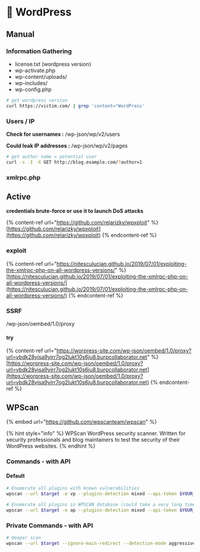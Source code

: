 # 🔷 WordPress

## Manual

### Information Gathering

* license.txt (wordpress version)
* wp-activate.php
* wp-content/uploads/
* wp-includes/
* wp-config.php

```bash
# get wordpress version
curl https://victim.com/ | grep 'content="WordPress'
```

### Users / IP

**Check for usernames :** /wp-json/wp/v2/users

**Could leak IP addresses :** /wp-json/wp/v2/pages

```bash
# get author name = potential user
curl -s -I -X GET http://blog.example.com/?author=1
```

### xmlrpc.php

## Active

**credentials brute-force or use it to launch DoS attacks**

{% content-ref url="https://github.com/relarizky/wpxploit" %}
[https://github.com/relarizky/wpxploit](https://github.com/relarizky/wpxploit)
{% endcontent-ref %}

### exploit

{% content-ref url="https://nitesculucian.github.io/2019/07/01/exploiting-the-xmlrpc-php-on-all-wordpress-versions/" %}
[https://nitesculucian.github.io/2019/07/01/exploiting-the-xmlrpc-php-on-all-wordpress-versions/](https://nitesculucian.github.io/2019/07/01/exploiting-the-xmlrpc-php-on-all-wordpress-versions/)
{% endcontent-ref %}

### SSRF

/wp-json/oembed/1.0/proxy

#### try

{% content-ref url="https://worpress-site.com/wp-json/oembed/1.0/proxy?url=ybdk28vjsa9yirr7og2lukt10s6ju8.burpcollaborator.net" %}
[https://worpress-site.com/wp-json/oembed/1.0/proxy?url=ybdk28vjsa9yirr7og2lukt10s6ju8.burpcollaborator.net](https://worpress-site.com/wp-json/oembed/1.0/proxy?url=ybdk28vjsa9yirr7og2lukt10s6ju8.burpcollaborator.net)
{% endcontent-ref %}

## WPScan

{% embed url="https://github.com/wpscanteam/wpscan" %}

{% hint style="info" %}
WPScan WordPress security scanner. Written for security professionals and blog maintainers to test the security of their WordPress websites.
{% endhint %}

### Commands - with API

#### Default

```bash
# Enumerate all plugins with known vulnerabilities
wpscan --url $target -e vp --plugins-detection mixed --api-token $YOUR_TOKEN

# Enumerate all plugins in WPSCAN database (could take a very long time)
wpscan --url $target -e ap --plugins-detection mixed --api-token $YOUR_TOKEN
```

### Private Commands - with API

```bash
# Deeper scan
wpscan --url $target --ignore-main-redirect --detection-mode aggressive --plugins-detection mixed --api-token $YOUR_TOKEN
```
